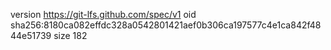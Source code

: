 version https://git-lfs.github.com/spec/v1
oid sha256:8180ca082effdc328a0542801421aef0b306ca197577c4e1ca842f4844e51739
size 182
